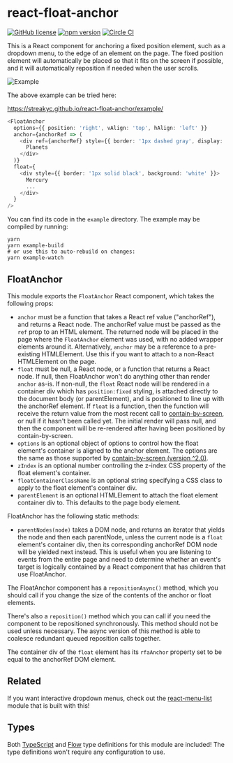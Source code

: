 # react-float-anchor

[![GitHub license](https://img.shields.io/badge/license-MIT-blue.svg)](https://github.com/StreakYC/react-float-anchor/blob/master/LICENSE.txt) [![npm version](https://badge.fury.io/js/react-float-anchor.svg)](https://badge.fury.io/js/react-float-anchor) [![Circle CI](https://circleci.com/gh/StreakYC/react-float-anchor.svg?style=shield)](https://circleci.com/gh/StreakYC/react-float-anchor)

This is a React component for anchoring a fixed position element, such as a
dropdown menu, to the edge of an element on the page. The fixed position
element will automatically be placed so that it fits on the screen if
possible, and it will automatically reposition if needed when the user scrolls.

![Example](https://streakyc.github.io/react-float-anchor/example.png)

The above example can be tried here:

https://streakyc.github.io/react-float-anchor/example/

```ts
<FloatAnchor
  options={{ position: 'right', vAlign: 'top', hAlign: 'left' }}
  anchor={anchorRef => (
    <div ref={anchorRef} style={{ border: '1px dashed gray', display: 'inline-block' }}>
      Planets
    </div>
  )}
  float={
    <div style={{ border: '1px solid black', background: 'white' }}>
      Mercury
      ...
    </div>
  }
/>
```

You can find its code in the `example` directory. The example may be compiled
by running:

```
yarn
yarn example-build
# or use this to auto-rebuild on changes:
yarn example-watch
```

## FloatAnchor

This module exports the `FloatAnchor` React component, which takes the
following props:

* `anchor` must be a function that takes a React ref value ("anchorRef"), and
 returns a React node. The anchorRef value must be passed as the `ref` prop to
 an HTML element. The returned node will be placed in the page where the
 `FloatAnchor` element was used, with no added wrapper elements around it.
 Alternatively, `anchor` may be a reference to a pre-existing HTMLElement.
 Use this if you want to attach to a non-React HTMLElement on the page.
* `float` must be null, a React node, or a function that returns a React node.
 If null, then FloatAnchor won't do anything other than render `anchor` as-is.
 If non-null, the `float` React node will be rendered in a container div which
 has `position:fixed` styling, is attached directly to the document body (or
 parentElement), and is positioned to line up with the anchorRef element.
 If `float` is a function, then the function will receive the return value from
 the most recent call to [contain-by-screen](https://github.com/Macil/contain-by-screen),
 or null if it hasn't been called yet. The initial render will pass null, and
 then the component will be re-rendered after having been positioned by
 contain-by-screen.
* `options` is an optional object of options to control how the float element's
 container is aligned to the anchor element. The options are the same as those
 supported by [contain-by-screen (version ^2.0)](https://github.com/Macil/contain-by-screen#readme).
* `zIndex` is an optional number controlling the z-index CSS property of the
 float element's container.
* `floatContainerClassName` is an optional string specifying a CSS class to
 apply to the float element's container div.
* `parentElement` is an optional HTMLElement to attach the float element
 container div to. This defaults to the page body element.

FloatAnchor has the following static methods:

* `parentNodes(node)` takes a DOM node, and returns an iterator that yields the
 node and then each parentNode, unless the current node is a `float` element's
 container div, then its corresponding anchorRef DOM node will be yielded next
 instead. This is useful when you are listening to events from the entire page
 and need to determine whether an event's target is logically contained by a
 React component that has children that use FloatAnchor.

The FloatAnchor component has a `repositionAsync()` method, which you should
call if you change the size of the contents of the anchor or float elements.

There's also a `reposition()` method which you can call if you need the component
to be repositioned synchronously. This method should not be used unless necessary.
The async version of this method is able to coalesce redundant queued reposition
calls together.

The container div of the `float` element has its `rfaAnchor` property set to
be equal to the anchorRef DOM element.

## Related

If you want interactive dropdown menus, check out the
[react-menu-list](https://github.com/StreakYC/react-menu-list) module that
is built with this!

## Types

Both [TypeScript](https://www.typescriptlang.org/) and
[Flow](https://flowtype.org/) type definitions for this module are included!
The type definitions won't require any configuration to use.
